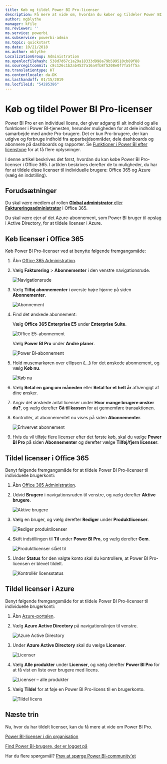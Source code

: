```yaml
---
title: Køb og tildel Power BI Pro-licenser
description: Få mere at vide om, hvordan du køber og tildeler Power BI Pro-licenser, så brugerne kan få adgang til alt indhold og alle funktioner i Power BI-tjenesten.
author: mgblythe
manager: kfile
ms.reviewer: ''
ms.service: powerbi
ms.subservice: powerbi-admin
ms.topic: quickstart
ms.date: 10/21/2018
ms.author: mblythe
LocalizationGroup: Administration
ms.openlocfilehash: 538d7d67c1a29a18333d998a79b599510cb89f88
ms.sourcegitcommit: c8c126c1b2ab4527a16a4fb8f5208e0f7fa5ff5a
ms.translationtype: HT
ms.contentlocale: da-DK
ms.lasthandoff: 01/15/2019
ms.locfileid: "54285386"
---
```

# <a name="purchase-and-assign-power-bi-pro-licenses"></a>Køb og tildel Power BI Pro-licenser

Power BI Pro er en individuel licens, der giver adgang til alt indhold og alle funktioner i Power BI-tjenesten, herunder muligheden for at dele indhold og samarbejde med andre Pro-brugere. Det er kun Pro-brugere, der kan udgive og forbruge indhold fra apparbejdsområder, dele dashboards og abonnere på dashboards og rapporter. Se [Funktioner i Power BI efter licenstype](service-features-license-type.md) for at få flere oplysninger.

I denne artikel beskrives det først, hvordan du kan købe Power BI Pro-licenser i Office 365. I artiklen beskrives derefter de to muligheder, du har for at tildele disse licenser til individuelle brugere: Office 365 og Azure (vælg én indstilling).

## <a name="prerequisites"></a>Forudsætninger

Du skal være medlem af rollen [**Global administrator** eller **Faktureringsadministrator**](https://support.office.com/article/about-office-365-admin-roles-da585eea-f576-4f55-a1e0-87090b6aaa9d?ui=en-US&rs=en-US&ad=US) i Office 365.

Du skal være ejer af det Azure-abonnement, som Power BI bruger til opslag i Active Directory, for at tildele licenser i Azure.

## <a name="purchase-licenses-in-office-365"></a>Køb licenser i Office 365

Køb Power BI Pro-licenser ved at benytte følgende fremgangsmåde:

1. Åbn [Office 365 Administration](https://portal.office.com/adminportal/home#/homepage).

2. Vælg **Fakturering** > **Abonnementer** i den venstre navigationsrude.

    ![Navigationsrude](media/service-admin-purchasing-power-bi-pro/service-purchasing-power-bi-pro-01.png)

3. Vælg **Tilføj abonnementer** i øverste højre hjørne på siden **Abonnementer**.

    ![Abonnement](media/service-admin-purchasing-power-bi-pro/service-purchasing-power-bi-pro-02.png)

4. Find det ønskede abonnement:

    Vælg **Office 365 Enterprise E5** under **Enterprise Suite**.

    ![Office E5-abonnement](media/service-admin-purchasing-power-bi-pro/service-purchasing-power-bi-pro-03.png)

    Vælg **Power BI Pro** under **Andre planer**.

    ![Power BI-abonnement](media/service-admin-purchasing-power-bi-pro/service-purchasing-power-bi-pro-04.png)

5. Hold musemarkøren over ellipsen **(…)** for det ønskede abonnement, og vælg **Køb nu**.

    ![Køb nu](media/service-admin-purchasing-power-bi-pro/service-purchasing-power-bi-pro-05.png)

6. Vælg **Betal en gang om måneden** eller **Betal for et helt år** afhængigt af dine ønsker.

7. Angiv det ønskede antal licenser under **Hvor mange brugere ønsker du?**, og vælg derefter **Gå til kassen** for at gennemføre transaktionen.

8. Kontrollér, at abonnementet nu vises på siden **Abonnementer**.

   ![Erhvervet abonnement](media/service-admin-purchasing-power-bi-pro/service-purchasing-power-bi-pro-06.png)

9. Hvis du vil tilføje flere licenser efter det første køb, skal du vælge **Power BI Pro** på siden **Abonnementer** og derefter vælge **Tilføj/fjern licenser**.

## <a name="assign-licenses-in-office-365"></a>Tildel licenser i Office 365

Benyt følgende fremgangsmåde for at tildele Power BI Pro-licenser til individuelle brugerkonti:

1. Åbn [Office 365 Administration](https://portal.office.com/adminportal/home#/homepage).

2. Udvid **Brugere** i navigationsruden til venstre, og vælg derefter **Aktive brugere**.

    ![Aktive brugere](media/service-admin-purchasing-power-bi-pro/service-assigning-power-bi-pro-licenses-05.png)

3. Vælg en bruger, og vælg derefter **Rediger** under **Produktlicenser**.

    ![Rediger produktlicenser](media/service-admin-purchasing-power-bi-pro/service-assigning-power-bi-pro-licenses-06.png)

4. Skift indstillingen til **Til** under **Power BI Pro**, og vælg derefter **Gem**.

    ![Produktlicenser slået til](media/service-admin-purchasing-power-bi-pro/service-assigning-power-bi-pro-licenses-07.png)

5. Under **Status** for den valgte konto skal du kontrollere, at Power BI Pro-licensen er blevet tildelt.

    ![Kontrollér licensstatus](media/service-admin-purchasing-power-bi-pro/service-assigning-power-bi-pro-licenses-08.png)

## <a name="assign-licenses-in-azure"></a>Tildel licenser i Azure

Benyt følgende fremgangsmåde for at tildele Power BI Pro-licenser til individuelle brugerkonti:

1. Åbn [Azure-portalen](https://ms.portal.azure.com/#@microsoft.onmicrosoft.com/dashboard/private/39bc3cf7-31a4-43f6-954c-f2d69ca2f0).

2. Vælg **Azure Active Directory** på navigationslinjen til venstre.

    ![Azure Active Directory](media/service-admin-purchasing-power-bi-pro/service-assigning-power-bi-pro-licenses-01.png)

3. Under **Azure Active Directory** skal du vælge **Licenser**.

    ![Licenser](media/service-admin-purchasing-power-bi-pro/service-assigning-power-bi-pro-licenses-02.png)

4. Vælg **Alle produkter** under **Licenser**, og vælg derefter **Power BI Pro** for at få vist en liste over brugere med licens.

    ![Licenser – alle produkter](media/service-admin-purchasing-power-bi-pro/service-assigning-power-bi-pro-licenses-03.png)

5. Vælg **Tildel** for at føje en Power BI Pro-licens til en brugerkonto.

    ![Tildel licens](media/service-admin-purchasing-power-bi-pro/service-assigning-power-bi-pro-licenses-04.png)

## <a name="next-steps"></a>Næste trin

Nu, hvor du har tildelt licenser, kan du få mere at vide om Power BI Pro.

[Power BI-licenser i din organisation](service-admin-licensing-organization.md)

[Find Power BI-brugere, der er logget på](service-admin-access-usage.md)

Har du flere spørgsmål? [Prøv at spørge Power BI-community'et](https://community.powerbi.com/)

